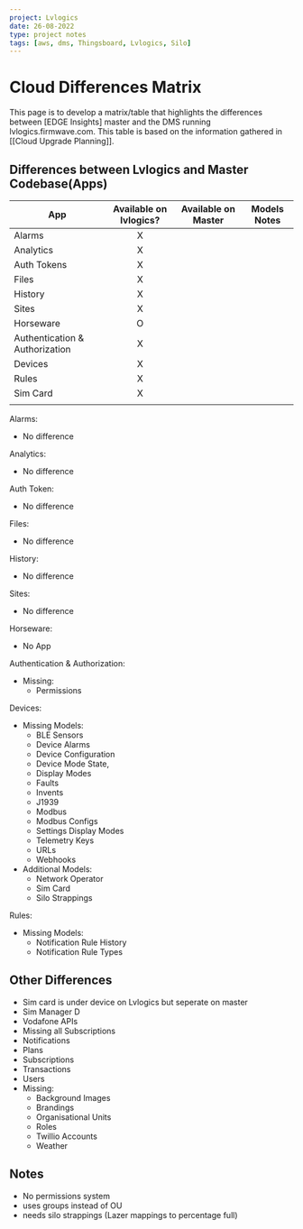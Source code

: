 ```yaml
---
project: Lvlogics
date: 26-08-2022
type: project notes
tags: [aws, dms, Thingsboard, Lvlogics, Silo]
---
```


# Cloud Differences Matrix
This page is to develop a matrix/table that highlights the differences between [EDGE Insights] master and the DMS running lvlogics.firmwave.com. This table is based on the information gathered in [[Cloud Upgrade Planning]].

## Differences between Lvlogics and Master Codebase(Apps)

| App                            | Available on lvlogics? | Available on Master | Models Notes |
| ------------------------------ |:----------------------:| ------------------- | ------------ |
| Alarms                         |           X            |                     |              |
| Analytics                      |           X            |                     |              |
| Auth Tokens                    |           X            |                     |              |
| Files                          |           X            |                     |              |
| History                        |           X            |                     |              |
| Sites                          |           X            |                     |              |
| Horseware                      |           O            |                     |              |
| Authentication & Authorization |           X            |                     |              |
| Devices                        |           X            |                     |              |
| Rules                          |           X            |                     |              |
| Sim Card                       |           X            |                     |              |
|                                |                        |                     |              |


Alarms:
- No difference

Analytics:
- No difference

Auth Token:
- No difference

Files:
- No difference

History:
- No difference

Sites:
- No difference

Horseware:
- No App

Authentication & Authorization:
- Missing:
	- Permissions

Devices:
- Missing Models:
	- BLE Sensors
	- Device Alarms
	- Device Configuration 
	- Device Mode State,
	- Display Modes
	- Faults
	- Invents
	- J1939
	- Modbus
	- Modbus Configs
	- Settings Display Modes
	- Telemetry Keys
	- URLs
	- Webhooks
- Additional Models:
	- Network Operator
	- Sim Card
	- Silo Strappings

Rules: 
- Missing Models:
	- Notification Rule History
	- Notification Rule Types

## Other Differences
- Sim card is under device on Lvlogics but seperate on master
- Sim Manager D
- Vodafone APIs
- Missing all Subscriptions
- Notifications
- Plans
- Subscriptions
- Transactions
- Users
- Missing:
	- Background Images
	- Brandings
	- Organisational Units
	- Roles
	- Twillio Accounts
	- Weather

## Notes
- No permissions system
- uses groups instead of OU 
- needs silo strappings (Lazer mappings to percentage full)

